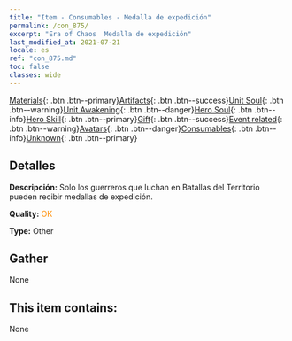 ```yaml
---
title: "Item - Consumables - Medalla de expedición"
permalink: /con_875/
excerpt: "Era of Chaos  Medalla de expedición"
last_modified_at: 2021-07-21
locale: es
ref: "con_875.md"
toc: false
classes: wide
---
```

 [Materials](/ItemsES/){: .btn .btn--primary}[Artifacts](/ItemsES/Artifacts/){: .btn .btn--success}[Unit Soul](/ItemsES/UnitSoul/){: .btn .btn--warning}[Unit Awakening](/ItemsES/UnitAwakening/){: .btn .btn--danger}[Hero Soul](/ItemsES/HeroSoul/){: .btn .btn--info}[Hero Skill](/ItemsES/HeroSkill/){: .btn .btn--primary}[Gift](/ItemsES/Gift/){: .btn .btn--success}[Event related](/ItemsES/Events/){: .btn .btn--warning}[Avatars](/ItemsES/Avatars/){: .btn .btn--danger}[Consumables](/ItemsES/Consumables/){: .btn .btn--info}[Unknown](/ItemsES/Unknown/){: .btn .btn--primary}

## Detalles
 **Descripción:** Solo los guerreros que luchan en Batallas del Territorio pueden recibir medallas de expedición.

 **Quality:** <span style="color: #FF8C00">OK</span>

 **Type:** Other

## Gather

  None

## This item contains:

  None

